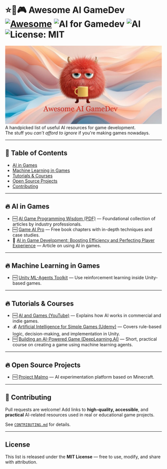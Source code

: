 # ⭐🤖🎮 Awesome AI GameDev [![Awesome](https://awesome.re/badge.svg)](https://awesome.re) ![AI for Gamedev](https://img.shields.io/badge/AI%20for-Gamedev-blueviolet.svg) ![AI](https://img.shields.io/badge/AI-Artificial%20Intelligence-blue.svg) ![License: MIT](https://img.shields.io/badge/License-MIT-yellow.svg) 
![Awesome AI GameDev logo](cover.png) 
A handpicked list of useful AI resources for game development.  
The stuff you *can’t afford to ignore* if you're making games nowadays.

---

## 🧠 Table of Contents

- [AI in Games](#ai-in-games)
- [Machine Learning in Games](#machine-learning-in-games)
- [Tutorials & Courses](#tutorials--courses)
- [Open Source Projects](#open-source-projects)
- [Contributing](#contributing)

---

## 🔥 AI in Games

- 🆓 [AI Game Programming Wisdom (PDF)](https://theswissbay.ch/pdf/Gentoomen%20Library/Game%20Development/Programming/AI%20Game%20Wisdom.pdf) — Foundational collection of articles by industry professionals.
- 🆓 [Game AI Pro](http://www.gameaipro.com/) — Free book chapters with in-depth techniques and case studies.
- 👀 [AI in Game Development: Boosting Efficiency and Perfecting Player Experience](https://modl.ai/ai-game-development/) — Article on using AI in games.

---

## 🔥 Machine Learning in Games

- 🆓 [Unity ML-Agents Toolkit](https://github.com/Unity-Technologies/ml-agents) — Use reinforcement learning inside Unity-based games.

---

## 🔥 Tutorials & Courses

- 🆓 [AI and Games (YouTube)](https://www.youtube.com/channel/UCov_51F0betb6hJ6Gumxg3Q) — Explains how AI works in commercial and indie games.
- 💰 [Artificial Intelligence for Simple Games (Udemy)](https://www.udemy.com/course/artificial-intelligence-for-simple-games/) — Covers rule-based logic, decision-making, and implementation in Unity.
- 🆓 [Building an AI-Powered Game (DeepLearning.AI)](https://www.deeplearning.ai/short-courses/building-an-ai-powered-game/) — Short, practical course on creating a game using machine learning agents.

---

## 🔥 Open Source Projects

- 🆓 [Project Malmo](https://github.com/microsoft/malmo) — AI experimentation platform based on Minecraft.

---

## 🤝 Contributing

Pull requests are welcome! Add links to **high-quality, accessible**, and **practical** AI-related resources used in real or educational game projects.

See [`CONTRIBUTING.md`](CONTRIBUTING.md) for details.

---

## License

This list is released under the **MIT License** — free to use, modify, and share with attribution.
